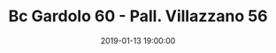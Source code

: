 ---
title: Bc Gardolo 60 - Pall. Villazzano 56
date: 2019-01-13 19:00:00
squadra-a: Pall. Villazzano
punteggio-a: 60
squadra-b: Bc Gardolo
punteggio-b: 56
partite/squadra: promozione-18-19
luogo: Centro Sportivo Trento Nord
categoria: promozione
---